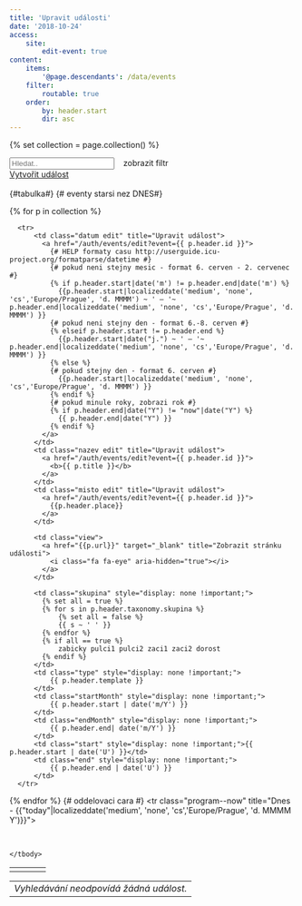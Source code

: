 ```yaml
---
title: 'Upravit události'
date: '2018-10-24'
access:
    site:
        edit-event: true
content:
    items:
        '@page.descendants': /data/events
    filter:
        routable: true
    order:
        by: header.start
        dir: asc
---
```


{% set collection = page.collection() %}
<div id="program" >
<div class="row">
  <div class="col">
    <input type="text" style="display:inline" class="search" placeholder="Hledat.." />&nbsp;
    <a class="button" id="reset_btn"><i class="fa fa-refresh" aria-hidden="true"></i></a>&nbsp;
    <a class="button special" id="filter_btn">zobrazit filtr</a>
  </div>
  <div class="col-auto">
    <a class="button" href="/auth/events/edit?event=new">Vytvořit událost</a>
  </div>
</div>
<br>
<div id="filter_program" class="row" style="display: none">
  <div class="col-sm-6 col-md-3">
    <fieldset>
    <label>Typ události</label>
    <input class="filter-all" type="radio" value="all" name="type" id="type-all" checked />
    <label for="type-all" style="display:none;">Vše</label>
    <input class="filter" type="radio" value="trenink" name="type" id="type-T" />
    <label for="type-T">Trénink</label>
    <input class="filter" type="radio" value="zavod" name="type" id="type-Z" />
    <label for="type-Z">Závod</label>
    <input class="filter" type="radio" value="soustredeni" name="type" id="type-S" />
    <label for="type-S">Soustředění</label>
    </fieldset>
  </div>
  <div class="col-md-6">
    <fieldset>
    <label>Skupina</label>
	<div class="row">
		<div class="col-md-3">
			<input class="filter-all" type="radio" value="all" name="skupina" id="skupina-all" checked />
			<label for="skupina-all" style="display:none;">Vše</label>
      <input class="filter" type="radio" value="dorost" name="skupina" id="skupina-dorost" />
			<label for="skupina-dorost">Dorost+</label>
      <br>
      <input class="filter" type="radio" value="hobby" name="skupina" id="skupina-hobby" />
			<label for="skupina-hobby">Hobby</label>
		</div>
    <div class="col-md-3">
			<input class="filter" type="radio" value="zaci1" name="skupina" id="skupina-zaci1" />
			<label for="skupina-zaci1">Žáci 1</label>
			<br>
			<input class="filter" type="radio" value="zaci2" name="skupina" id="skupina-zaci2" />
			<label for="skupina-zaci2">Žáci 2</label>
		</div>
		<div class="col-md-3">
			<input class="filter" type="radio" value="pulci1" name="skupina" id="skupina-pulci1" />
			<label for="skupina-pulci1">Pulci 1</label>
			<br>
			<input class="filter" type="radio" value="pulci2" name="skupina" id="skupina-pulci2" />
			<label for="skupina-pulci2">Pulci 2</label>
		</div>
    <div class="col-md-3">
      <input class="filter" type="radio" value="zabicky" name="skupina" id="skupina-zabicky" />
			<label for="skupina-zabicky">Žabičky</label>
		</div>
	<div>
	</fieldset>
  </div>
  <div class="col-sm-6 col-md-3" >
    <fieldset>
    <label>Filtr data</label>
    <button data-toggle="datepicker" type="button" style="height: 2.75em;font-size: 1em;line-height: 2.9em;color:inherit !important; box-shadow:none;"><i class="fa fa-calendar" aria-hidden="true"></i>&nbsp;&nbsp;nyní</button>
    <br>
    <input id="include-older" type="checkbox"/>
    <label for="include-older">zobrazit již uplynulé</label>
    </fieldset>
  </div>
 </div>
{#tabulka#}
  <table>
  <tbody class="list">
    {# eventy starsi nez DNES#}
    
  {% for p in collection %}
  
      <tr>
          <td class="datum edit" title="Upravit událost">
            <a href="/auth/events/edit?event={{ p.header.id }}">
              {# HELP formaty casu http://userguide.icu-project.org/formatparse/datetime #}
              {# pokud neni stejny mesic - format 6. cerven - 2. cervenec #}
              {% if p.header.start|date('m') != p.header.end|date('m') %}
                {{p.header.start|localizeddate('medium', 'none', 'cs','Europe/Prague', 'd. MMMM') ~ ' — '~ p.header.end|localizeddate('medium', 'none', 'cs','Europe/Prague', 'd. MMMM') }}
              {# pokud neni stejny den - format 6.-8. cerven #}
              {% elseif p.header.start != p.header.end %}
                {{p.header.start|date("j.") ~ ' — '~ p.header.end|localizeddate('medium', 'none', 'cs','Europe/Prague', 'd. MMMM') }}
              {% else %}
              {# pokud stejny den - format 6. cerven #}
                {{p.header.start|localizeddate('medium', 'none', 'cs','Europe/Prague', 'd. MMMM') }}
              {% endif %}
              {# pokud minule roky, zobrazi rok #}
              {% if p.header.end|date("Y") != "now"|date("Y") %}
                {{ p.header.end|date("Y") }}
              {% endif %}
            </a>
          </td>
          <td class="nazev edit" title="Upravit událost">
            <a href="/auth/events/edit?event={{ p.header.id }}">
              <b>{{ p.title }}</b>
            </a>
          </td>
          <td class="misto edit" title="Upravit událost">
            <a href="/auth/events/edit?event={{ p.header.id }}">
              {{p.header.place}}
            </a>
          </td>
          
          <td class="view">
            <a href="{{p.url}}" target="_blank" title="Zobrazit stránku události">
              <i class="fa fa-eye" aria-hidden="true"></i>
            </a>
          </td>

          <td class="skupina" style="display: none !important;"> 
            {% set all = true %}
            {% for s in p.header.taxonomy.skupina %} 
                {% set all = false %}
                {{ s ~ ' ' }} 
            {% endfor %}
            {% if all == true %}
                zabicky pulci1 pulci2 zaci1 zaci2 dorost
            {% endif %}
          </td>
          <td class="type" style="display: none !important;"> 
              {{ p.header.template }}
          </td>
          <td class="startMonth" style="display: none !important;"> 
              {{ p.header.start | date('m/Y') }}
          </td>     
          <td class="endMonth" style="display: none !important;"> 
              {{ p.header.end| date('m/Y') }}
          </td>
          <td class="start" style="display: none !important;">{{ p.header.start | date('U') }}</td>
          <td class="end" style="display: none !important;"> 
              {{ p.header.end | date('U') }}
          </td>
      </tr>
  {% endfor %}
  {# oddelovaci cara #}
    <tr class="program--now" title="Dnes - {{"today"|localizeddate('medium', 'none', 'cs','Europe/Prague', 'd. MMMM Y')}}">
          <td class="datum"></td>
          <td class="nazev"></td>
          <td class="misto"></td>
          <td class="edit"></td>
          <td class="skupina" style="display: none !important;"></td>
          <td class="type" style="display: none !important;"></td>
          <td class="startMonth" style="display: none !important;">{{ "now"| date('m/Y') }}</td>     
          <td class="endMonth" style="display: none !important;">{{ "now"| date('m/Y') }}</td>
          <td class="start" style="display: none !important;">{{ "now"|date("U") }}</td>
          <td class="end" style="display: none !important;">{{ "now"|date("U") }}</td>
      </tr>

    </tbody>
   </table>
   <ul class="pagination"></ul>
</div>

<table class="no-result">
<tr><td><em>Vyhledávání neodpovídá žádná událost.</em></td></tr>
</table>


<script>
 window.addEventListener('DOMContentLoaded', function () {
   
  // links hover background
  $(".edit").hover( 
    function () { $(this).parent().find("td:not(.view)").addClass('backgroundAccent') },     
    function () { $(this).parent().find("td:not(:last-child)").removeClass('backgroundAccent') }
  );

  // show/hide filter
  var filter_div = document.getElementById('filter_program');
  $('#filter_btn').click( function(){
    if (filter_div.style.display === "none") {
      filter_div.style.display = "flex";
      this.innerHTML = "schovat filtr";
    } else {
      filter_div.style.display = "none";
      this.innerHTML = "zobrazit filtr";
    }
  });

  // datepicker
  var $datepicker = $('[data-toggle="datepicker"]'),
    bnt_text = $datepicker.html();
    now = Math.floor(Date.now() / 1000);
  $datepicker.datepicker({
      language: 'cs-CZ',
      format: 'mm/yyyy',
      trigger: $datepicker
    });

	var options = {
    valueNames: [ 'datum', 'nazev', 'misto', 'skupina', 'type', 'startMonth', 'endMonth', 'start', 'end' ],
    page: 9,
    pagination: true
	};

  // list.js
  var userList = new List('program', options);
  
  function showCurrent(item) {
    if (item.values().start >= now || item.values().end > (now - 5*3600*24)) {
      return true;
    }
    return false;
  } 

  function resetList(){
  	userList.search();
    userList.sort('start', { order: "asc" });
  	userList.filter(showCurrent); 
  	$(".filter-all").prop('checked', true);
  	$('.filter').prop('checked', false);
    $('.search').val('');
    $datepicker.html(bnt_text);
    $("#include-older").prop("checked", false);
  	//console.log('Reset Successfully!');
  };

  function updateList(){
    var values_skupina = $("input[name=skupina]:checked").val();
  	var values_type = $("input[name=type]:checked").val();
    var value_datepicker = $datepicker.datepicker('getDate', true);
    var include_old = $("#include-older").prop("checked");
  	//console.log(values_skupina, values_type);

  	userList.filter(function (item) {
  		var skupinaFilter = false;
      var typeFilter = false;
      var dateFilter = false;

  		if(values_skupina == "all")
  		{
  			skupinaFilter = true;
  		} else {
  			skupinaFilter = item.values().skupina.indexOf(values_skupina) >= 0;
      }
      
  		if(values_type == "all")
  		{
  			typeFilter = true;
  		} else {
  			typeFilter = item.values().type.indexOf(values_type) >= 0;
      }

      if($datepicker.html() != bnt_text) {
        dateFilter = item.values().startMonth.indexOf(value_datepicker) >= 0 || item.values().endMonth.indexOf(value_datepicker) >= 0;
      } else if(include_old) {
        dateFilter = true;
      } else {
        dateFilter = showCurrent(item);
      }

      if (item.elm.className == "program--now" && dateFilter) {
        return true;
      }
  		return typeFilter && skupinaFilter && dateFilter;
  	});
  	userList.update();
  };
  
  
  //updateList();
    $("input[name=skupina]").change(updateList);
    $('input[name=type]').change(updateList);
    $("#include-older").change(updateList);
    $datepicker.on('pick.datepicker', updateList);

/* pokud neni zaznam zobrazi hlasku*/
  	userList.on('updated', function (list) {
        if (list.matchingItems.length > 0) {
          $('.no-result').hide()
        } else {
          $('.no-result').show()
        } 
    });

    
  
  resetList();
	$("#reset_btn").click(resetList);
	

}, false); // onload  
</script>
